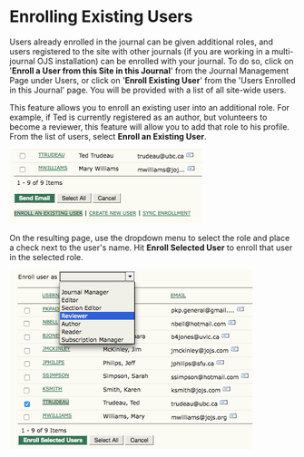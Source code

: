 # Enrolling Existing Users



Users already enrolled in the journal can be given additional roles, and users registered to the site with other journals (if you are working in a multi-journal OJS installation) can be enrolled with your journal. To do so, click on '**Enroll a User from this Site in this Journal**' from the Journal Management Page under Users, or click on '**Enroll Existing User**' from the 'Users Enrolled in this Journal' page. You will be provided with a list of all site-wide users.

This feature allows you to enroll an existing user into an additional role. For example, if Ted is currently registered as an author, but volunteers to become a reviewer, this feature will allow you to add that role to his profile. From the list of users, select **Enroll an Existing User**.

![Enroll Existing Users](images/chapter5/jm_users_4.png)


On the resulting page, use the dropdown menu to select the role and place a check next to the user's name. Hit **Enroll Selected User** to enroll that user in the selected role.

![Selecting Users](images/chapter5/jm_users_5.png)

